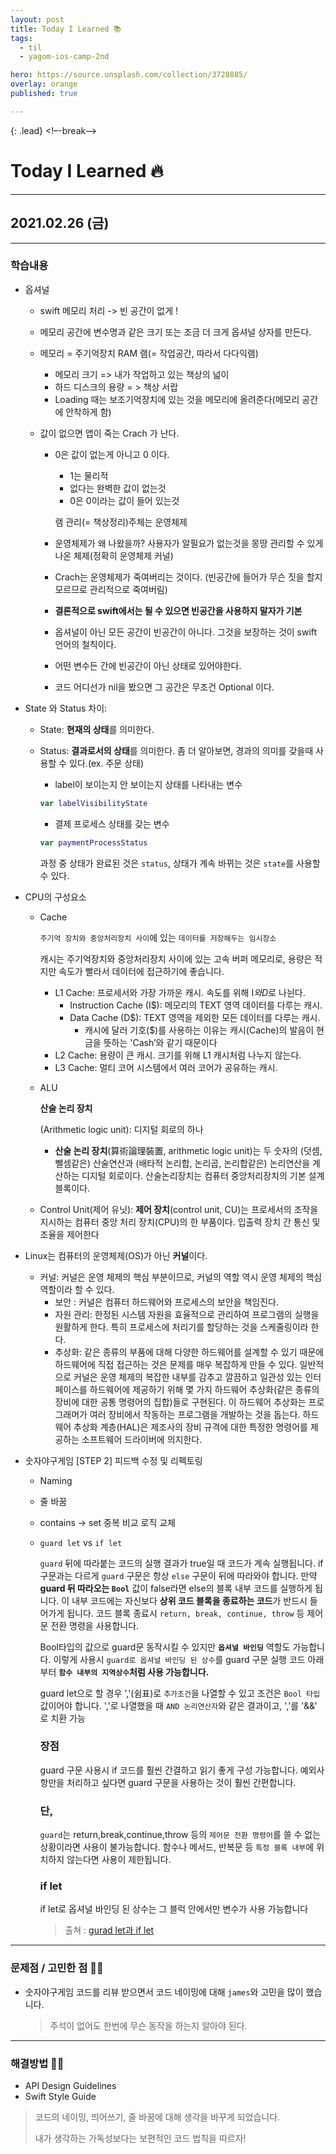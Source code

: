 ```yaml
---
layout: post
title: Today I Learned 📚
tags:
  - til
  - yagom-ios-camp-2nd

hero: https://source.unsplash.com/collection/3728885/
overlay: orange
published: true

---
```


{: .lead}
<!–-break-–>

# Today I Learned 🔥

---

## 2021.02.26 (금)

---

### 학습내용

- 옵셔널

  - swift 메모리 처리 -> 빈 공간이 없게 !

  - 메모리 공간에 변수명과 같은 크기 또는 조금 더 크게 옵셔널 상자를 만든다.

  - 메모리 = 주기억장치 RAM 램(= 작업공간, 따라서 다다익램)

    - 메모리 크기 => 내가 작업하고 있는 책상의 넓이
    - 하드 디스크의 용량 = > 책상 서랍
    - Loading 때는 보조기억장치에 있는 것을 메모리에 올려준다(메모리 공간에 안착하게 함)

  - 값이 없으면 앱이 죽는 Crach 가 난다.

    - 0은 값이 없는게 아니고 0 이다.

      - 1는 물리적
      - 없다는 완벽한 값이 없는것
      - 0은 0이라는 값이 들어 있는것

      램 관리(= 책상정리)주체는 운영체제

    - 운영체제가 왜 나왔을까? 사용자가 알필요가 없는것을 몽땅 관리할 수 있게 나온 체제(정확히 운영체제 커널)

    - Crach는 운영체제가 죽여버리는 것이다. (빈공간에 들어가 무슨 짓을 할지 모르므로 관리적으로 죽여버림)

    - **결론적으로 swift에서는 될 수 있으면 빈공간을 사용하지 말자가 기본**

    - 옵셔널이 아닌 모든 공간이 빈공간이 아니다. 그것을 보장하는 것이 swift 언어의 철칙이다.

    - 어떤 변수든 간에 빈공간이 아닌 상태로 있어야한다.

    - 코드 어디선가 nil을 봤으면 그 공간은 무조건 Optional 이다.

    

- State 와 Status 차이:

  - State: **현재의 상태**를 의미한다.

  - Status: **결과로서의 상태**를 의미한다. 좀 더 알아보면, 경과의 의미를 갖을때 사용할 수 있다.(ex. 주문 상태)

    - label이 보이는지 안 보이는지 상태를 나타내는 변수

    ```swift
    var labelVisibilityState
    ```

    - 결제 프로세스 상태를 갖는 변수

    ```swift
    var paymentProcessStatus
    ```

    과정 중 상태가 완료된 것은 `status`, 상태가 계속 바뀌는 것은 `state`를 사용할 수 있다.

    

- CPU의 구성요소

  - Cache

    `주기억 장치와 중앙처리장치 사이`에 있는 `데이터를 저장해두는 임시장소`

    캐시는 주기억장치와 중앙처리장치 사이에 있는 고속 버퍼 메모리로, 용량은 적지만 속도가 빨라서 데이터에 접근하기에 좋습니다.

    - L1 Cache: 프로세서와 가장 가까운 캐시. 속도를 위해 I$와 D$로 나뉜다.
      - Instruction Cache (I$): 메모리의 TEXT 영역 데이터를 다루는 캐시.
      - Data Cache (D$): TEXT 영역을 제외한 모든 데이터를 다루는 캐시.
        - 캐시에 달러 기호($)를 사용하는 이유는 캐시(Cache)의 발음이 현금을 뜻하는 'Cash’와 같기 때문이다
    - L2 Cache: 용량이 큰 캐시. 크기를 위해 L1 캐시처럼 나누지 않는다.
    - L3 Cache: 멀티 코어 시스템에서 여러 코어가 공유하는 캐시.

  - ALU

    **산술 논리 장치**

    (Arithmetic logic unit): 디지털 회로의 하나

    - **산술 논리 장치**(算術論理裝置, arithmetic logic unit)는 두 숫자의 (덧셈, 뺄셈같은) 산술연산과 (배타적 논리합, 논리곱, 논리합같은) 논리연산을 계산하는 디지털 회로이다. 산술논리장치는 컴퓨터 중앙처리장치의 기본 설계 블록이다.

  - Control Unit(제어 유닛): **제어 장치**(control unit, CU)는 프로세서의 조작을 지시하는 컴퓨터 중앙 처리 장치(CPU)의 한 부품이다. 입출력 장치 간 통신 및 조율을 제어한다

- Linux는 컴퓨터의 운영체제(OS)가 아닌 **커널**이다.
  - 커널: 커널은 운영 체제의 핵심 부분이므로, 커널의 역할 역시 운영 체제의 핵심 역할이라 할 수 있다.
    - 보안 : 커널은 컴퓨터 하드웨어와 프로세스의 보안을 책임진다.
    - 자원 관리: 한정된 시스템 자원을 효율적으로 관리하여 프로그램의 실행을 원활하게 한다. 특히 프로세스에 처리기를 할당하는 것을 스케줄링이라 한다.
    - 추상화: 같은 종류의 부품에 대해 다양한 하드웨어를 설계할 수 있기 때문에 하드웨어에 직접 접근하는 것은 문제를 매우 복잡하게 만들 수 있다. 일반적으로 커널은 운영 체제의 복잡한 내부를 감추고 깔끔하고 일관성 있는 인터페이스를 하드웨어에 제공하기 위해 몇 가지 하드웨어 추상화(같은 종류의 장비에 대한 공통 명령어의 집합)들로 구현된다. 이 하드웨어 추상화는 프로그래머가 여러 장비에서 작동하는 프로그램을 개발하는 것을 돕는다. 하드웨어 추상화 계층(HAL)은 제조사의 장비 규격에 대한 특정한 명령어를 제공하는 소프트웨어 드라이버에 의지한다.

- 숫자야구게임 [STEP 2] 피드백 수정 및 리펙토링

  - Naming

  - 줄 바꿈

  - contains -> set 중복 비교 로직 교체

  - `guard let` vs `if let`

    `guard` 뒤에 따라붙는 코드의 실행 결과가 true일 때 코드가 계속 실행됩니다.
    if 구문과는 다르게 `guard` 구문은 항상 `else` 구문이 뒤에 따라와야 합니다.
    만약 **guard 뒤 따라오는 `Bool`** 값이 false라면 else의 블록 내부 코드를 실행하게 됩니다.
    이 내부 코드에는 자신보다 **상위 코드 블록을 종료하는 코드**가 반드시 들어가게 됩니다.
    코드 블록 종료시 `return, break, continue, throw` 등 제어문 전환 명령을 사용합니다.

    Bool타입의 값으로 guard문 동작시킬 수 있지만 **`옵셔널 바인딩`** 역할도 가능합니다.
    이렇게 사용시 `guard로 옵셔널 바인딩 된 상수`를 guard 구문 실행 코드 아래부터 **`함수 내부의 지역상수`처럼 사용 가능합니다.**

    guard let으로 할 경우 ','(쉼표)로 `추가조건`을 나열할 수 있고 조건은 `Bool 타입` 값이어야 합니다. ','로 나열했을 때 `AND 논리연산자`와 같은 결과이고, ','를 '&&' 로 치환 가능

    ### **장점**

    guard 구문 사용시 if 코드를 훨씬 간결하고 읽기 좋게 구성 가능합니다.
    예외사항만을 처리하고 싶다면 guard 구문을 사용하는 것이 훨씬 간편합니다.

    ### **단,**

    `guard`는 return,break,continue,throw 등의 `제어문 전환 명령어`를 쓸 수 없는 상황이라면 사용이 불가능합니다. 함수나 메서드, 반복문 등 `특정 블록 내부`에 위치하지 않는다면 사용이 제한됩니다.

    ### if let

    if let로 옵셔널 바인딩 된 상수는 그 블럭 안에서만 변수가 사용 가능합니다

    > 출쳐 : [gurad let과 if let](https://velog.io/@dev-lena/guard-let과-if-let의-차이점)

---

### 문제점 / 고민한 점 🤦🏼

- 숫자야구게임 코드를 리뷰 받으면서 코드 네이밍에 대해 `james`와 고민을 많이 했습니다.

  > 주석이 없어도 한번에 무슨 동작을 하는지 알아야 된다.

---

### 해결방법 🙋🏼

- API Design Guidelines
- Swift Style Guide

> 코드의 네이밍, 띄어쓰기, 줄 바꿈에 대해 생각을 바꾸게 되었습니다.
>
> 내가 생각하는 가독성보다는 보편적인 코드 법칙을 따르자! 





